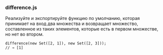 ### difference.js

Реализуйте и экспортируйте функцию по умолчанию, которая принимает на вход два множества и возвращает множество, составленное из таких элементов, которые есть в первом множестве, но нет во втором.

```
difference(new Set([2, 1]), new Set([2, 3]));
// → [1]
```